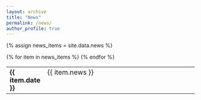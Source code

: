 ```yaml
---
layout: archive
title: "News"
permalink: /news/
author_profile: true
---
```


{% assign news_items = site.data.news %}
<table style="border-collapse: collapse; border:none; font-size:18px;">
  {% for item in news_items %}
    <tr>
      <td style="width:20%; border: none; vertical-align:top;">
        <b>{{ item.date }}</b>
      </td>
      <td style="width:80%; border: none; vertical-align:top;">
        {{ item.news }}
      </td>
    </tr>
  {% endfor %}
</table>
